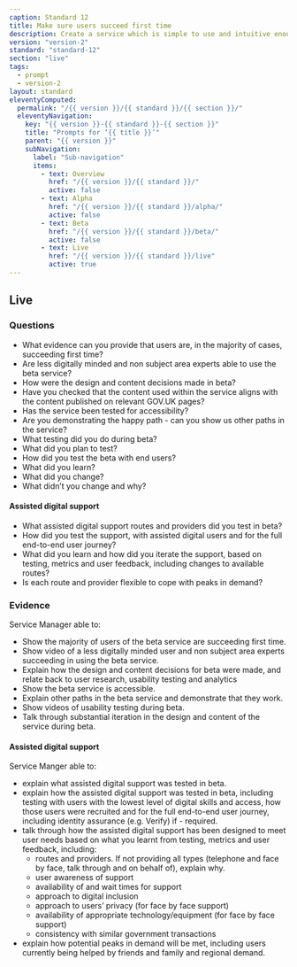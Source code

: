 ```yaml
---
caption: Standard 12
title: Make sure users succeed first time
description: Create a service which is simple to use and intuitive enough that users succeed the first time.
version: "version-2"
standard: "standard-12"
section: "live"
tags:
  - prompt
  - version-2
layout: standard
eleventyComputed:
  permalink: "/{{ version }}/{{ standard }}/{{ section }}/"
  eleventyNavigation:
    key: "{{ version }}-{{ standard }}-{{ section }}"
    title: "Prompts for ‘{{ title }}’"
    parent: "{{ version }}"
    subNavigation:
      label: "Sub-navigation"
      items:
        - text: Overview
          href: "/{{ version }}/{{ standard }}/"
          active: false
        - text: Alpha
          href: "/{{ version }}/{{ standard }}/alpha/"
          active: false
        - text: Beta
          href: "/{{ version }}/{{ standard }}/beta/"
          active: false
        - text: Live
          href: "/{{ version }}/{{ standard }}/live"
          active: true
---
```


## Live

### Questions

- What evidence can you provide that users are, in the majority of cases, succeeding first time?
- Are less digitally minded and non subject area experts able to use the beta service?
- How were the design and content decisions made in beta?
- Have you checked that the content used within the service aligns with the content published on relevant GOV.UK pages?
- Has the service been tested for accessibility?
- Are you demonstrating the happy path - can you show us other paths in the service?
- What testing did you do during beta?
- What did you plan to test?
- How did you test the beta with end users?
- What did you learn?
- What did you change?
- What didn’t you change and why?

#### Assisted digital support

- What assisted digital support routes and providers did you test in beta?
- How did you test the support, with assisted digital users and for the full end-to-end user journey?
- What did you learn and how did you iterate the support, based on testing, metrics and user feedback, including changes to available routes?
- Is each route and provider flexible to cope with peaks in demand?

### Evidence

Service Manager able to:

- Show the majority of users of the beta service are succeeding first time.
- Show video of a less digitally minded user and non subject area experts succeeding in using the beta service.
- Explain how the design and content decisions for beta were made, and relate back to user research, usability testing and analytics
- Show the beta service is accessible.
- Explain other paths in the beta service and demonstrate that they work.
- Show videos of usability testing during beta.
- Talk through substantial iteration in the design and content of the service during beta.

#### Assisted digital support

Service Manger able to:

- explain what assisted digital support was tested in beta.
- explain how the assisted digital support was tested in beta, including testing with users with the lowest level of digital skills and access, how those users were recruited and for the full end-to-end user journey, including identity assurance (e.g. Verify) if - required.
- talk through how the assisted digital support has been designed to meet user needs based on what you learnt from testing, metrics and user feedback, including:
  - routes and providers. If not providing all types (telephone and face by face, talk through and on behalf of), explain why.
  - user awareness of support
  - availability of and wait times for support
  - approach to digital inclusion
  - approach to users’ privacy (for face by face support)
  - availability of appropriate technology/equipment (for face by face support)
  - consistency with similar government transactions
- explain how potential peaks in demand will be met, including users currently being helped by friends and family and regional demand.
